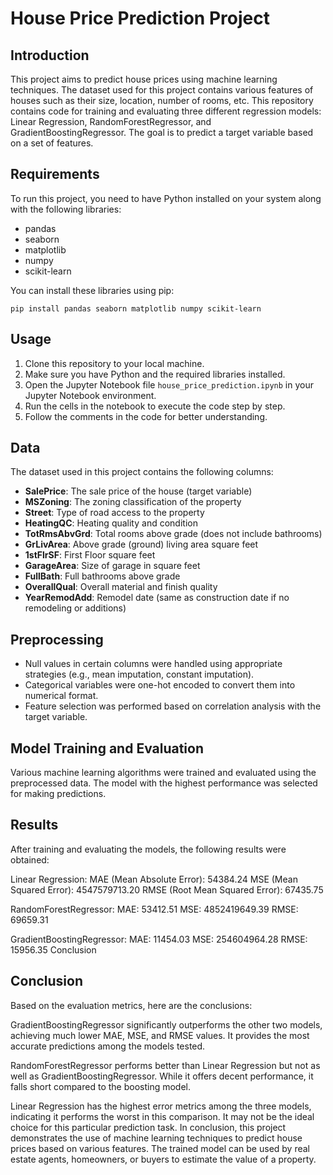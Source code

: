 # House Price Prediction Project

## Introduction
This project aims to predict house prices using machine learning techniques. The dataset used for this project contains various features of houses such as their size, location, number of rooms, etc. This repository contains code for training and evaluating three different regression models: Linear Regression, RandomForestRegressor, and GradientBoostingRegressor. The goal is to predict a target variable based on a set of features.

## Requirements
To run this project, you need to have Python installed on your system along with the following libraries:
- pandas
- seaborn
- matplotlib
- numpy
- scikit-learn

You can install these libraries using pip:
```
pip install pandas seaborn matplotlib numpy scikit-learn
```

## Usage
1. Clone this repository to your local machine.
2. Make sure you have Python and the required libraries installed.
3. Open the Jupyter Notebook file `house_price_prediction.ipynb` in your Jupyter Notebook environment.
4. Run the cells in the notebook to execute the code step by step.
5. Follow the comments in the code for better understanding.

## Data
The dataset used in this project contains the following columns:
- **SalePrice**: The sale price of the house (target variable)
- **MSZoning**: The zoning classification of the property
- **Street**: Type of road access to the property
- **HeatingQC**: Heating quality and condition
- **TotRmsAbvGrd**: Total rooms above grade (does not include bathrooms)
- **GrLivArea**: Above grade (ground) living area square feet
- **1stFlrSF**: First Floor square feet
- **GarageArea**: Size of garage in square feet
- **FullBath**: Full bathrooms above grade
- **OverallQual**: Overall material and finish quality
- **YearRemodAdd**: Remodel date (same as construction date if no remodeling or additions)

## Preprocessing
- Null values in certain columns were handled using appropriate strategies (e.g., mean imputation, constant imputation).
- Categorical variables were one-hot encoded to convert them into numerical format.
- Feature selection was performed based on correlation analysis with the target variable.

## Model Training and Evaluation
Various machine learning algorithms were trained and evaluated using the preprocessed data. The model with the highest performance was selected for making predictions.

## Results
After training and evaluating the models, the following results were obtained:

Linear Regression:
MAE (Mean Absolute Error): 54384.24
MSE (Mean Squared Error): 4547579713.20
RMSE (Root Mean Squared Error): 67435.75

RandomForestRegressor:
MAE: 53412.51
MSE: 4852419649.39
RMSE: 69659.31

GradientBoostingRegressor:
MAE: 11454.03
MSE: 254604964.28
RMSE: 15956.35
Conclusion

## Conclusion
Based on the evaluation metrics, here are the conclusions:

GradientBoostingRegressor significantly outperforms the other two models, achieving much lower MAE, MSE, and RMSE values. It provides the most accurate predictions among the models tested.

RandomForestRegressor performs better than Linear Regression but not as well as GradientBoostingRegressor. While it offers decent performance, it falls short compared to the boosting model.

Linear Regression has the highest error metrics among the three models, indicating it performs the worst in this comparison. It may not be the ideal choice for this particular prediction task.
In conclusion, this project demonstrates the use of machine learning techniques to predict house prices based on various features. The trained model can be used by real estate agents, homeowners, or buyers to estimate the value of a property. 

